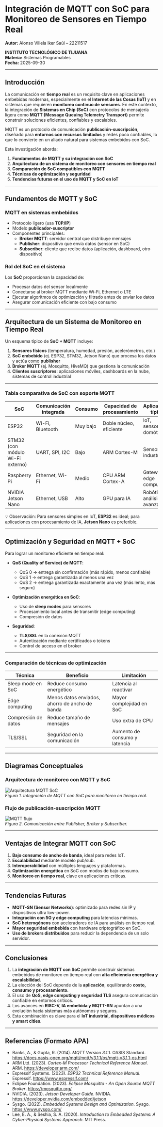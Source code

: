 # Integración de MQTT con SoC para Monitoreo de Sensores en Tiempo Real  
**Autor:** Alonso Villela Iker Saúl – 22211517  

**INSTITUTO TECNOLÓGICO DE TIJUANA**  
**Materia:** Sistemas Programables  
**Fecha:** 2025-09-30  

---

## Introducción  

La comunicación en **tiempo real** es un requisito clave en aplicaciones embebidas modernas, especialmente en el **Internet de las Cosas (IoT)** y en sistemas que requieren **monitoreo continuo de sensores**. En este contexto, la integración de **Sistemas en Chip (SoC)** con protocolos de mensajería ligera como **MQTT (Message Queuing Telemetry Transport)** permite construir soluciones eficientes, confiables y escalables.  

MQTT es un protocolo de comunicación **publicación-suscripción**, diseñado para **entornos con recursos limitados** y redes poco confiables, lo que lo convierte en un aliado natural para sistemas embebidos con SoC.  

Esta investigación aborda:  

1. **Fundamentos de MQTT y su integración con SoC**  
2. **Arquitectura de un sistema de monitoreo con sensores en tiempo real**  
3. **Comparación de SoC compatibles con MQTT**  
4. **Técnicas de optimización y seguridad**  
5. **Tendencias futuras en el uso de MQTT y SoC en IoT**  

---

## Fundamentos de MQTT y SoC  

### MQTT en sistemas embebidos  
- Protocolo ligero (usa **TCP/IP**)  
- Modelo **publicador-suscriptor**  
- Componentes principales:  
  - **Broker MQTT**: servidor central que distribuye mensajes  
  - **Publisher**: dispositivo que envía datos (sensor en SoC)  
  - **Subscriber**: cliente que recibe datos (aplicación, dashboard, otro dispositivo)  

### Rol del SoC en el sistema  
Los **SoC** proporcionan la capacidad de:  
- Procesar datos del sensor localmente  
- Conectarse al broker MQTT mediante Wi-Fi, Ethernet o LTE  
- Ejecutar algoritmos de optimización y filtrado antes de enviar los datos  
- Asegurar comunicación eficiente con bajo consumo  

---

## Arquitectura de un Sistema de Monitoreo en Tiempo Real  

Un esquema típico de **SoC + MQTT** incluye:  

1. **Sensores físicos** (temperatura, humedad, presión, acelerómetros, etc.)  
2. **SoC embebido** (ej. ESP32, STM32, Jetson Nano) que procesa los datos y actúa como **publisher**  
3. **Broker MQTT** (ej. Mosquitto, HiveMQ) que gestiona la comunicación  
4. **Clientes suscriptores**: aplicaciones móviles, dashboards en la nube, sistemas de control industrial  

---

### Tabla comparativa de SoC con soporte MQTT  

| SoC | Comunicación integrada | Consumo | Capacidad de procesamiento | Aplicaciones típicas |
|-----|------------------------|---------|---------------------------|----------------------|
| ESP32 | Wi-Fi, Bluetooth | Muy bajo | Doble núcleo, eficiente | IoT, sensores, domótica |
| STM32 (con módulo Wi-Fi externo) | UART, SPI, I2C | Bajo | ARM Cortex-M | Sensores industriales |
| Raspberry Pi | Ethernet, Wi-Fi | Medio | CPU ARM Cortex-A | Gateways, edge computing |
| NVIDIA Jetson Nano | Ethernet, USB | Alto | GPU para IA | Robótica, análisis avanzado |

💡 Observación: Para sensores simples en IoT, **ESP32** es ideal; para aplicaciones con procesamiento de IA, **Jetson Nano** es preferible.  

---

## Optimización y Seguridad en MQTT + SoC  

Para lograr un monitoreo eficiente en tiempo real:  

- **QoS (Quality of Service) de MQTT**:  
  - QoS 0 → entrega sin confirmación (más rápido, menos confiable)  
  - QoS 1 → entrega garantizada al menos una vez  
  - QoS 2 → entrega garantizada exactamente una vez (más lento, más seguro)  

- **Optimización energética en SoC**:  
  - Uso de **sleep modes** para sensores  
  - Procesamiento local antes de transmitir (edge computing)  
  - Compresión de datos  

- **Seguridad**:  
  - **TLS/SSL** en la conexión MQTT  
  - Autenticación mediante certificados o tokens  
  - Control de acceso en el broker  

---

### Comparación de técnicas de optimización  

| Técnica | Beneficio | Limitación |
|---------|-----------|-----------|
| Sleep mode en SoC | Reduce consumo energético | Latencia al reactivar |
| Edge computing | Menos datos enviados, ahorro de ancho de banda | Mayor complejidad en SoC |
| Compresión de datos | Reduce tamaño de mensajes | Uso extra de CPU |
| TLS/SSL | Seguridad en la comunicación | Aumento de consumo y latencia |

---

## Diagramas Conceptuales  

### Arquitectura de monitoreo con MQTT y SoC  
![Arquitectura MQTT SoC](https://solutec-latam.com/wp-content/uploads/2020/08/Esquema-b%C3%A1sico-MQTT-e1596736746443.png)  
_Figura 1. Integración de MQTT con SoC para monitoreo en tiempo real._  

### Flujo de publicación-suscripción MQTT  
![MQTT flujo](https://alotceriot.com/wp-content/uploads/2023/11/Publish-subscribe-architecture-of-MQTT.jpg)  
_Figura 2. Comunicación entre Publisher, Broker y Subscriber._  

---

## Ventajas de Integrar MQTT con SoC  

1. **Bajo consumo de ancho de banda**, ideal para redes IoT.  
2. **Escalabilidad** mediante modelo pub/sub.  
3. **Interoperabilidad** con múltiples lenguajes y plataformas.  
4. **Optimización energética** en SoC con modos de bajo consumo.  
5. **Monitoreo en tiempo real**, clave en aplicaciones críticas.  

---

## Tendencias Futuras  

- **MQTT-SN (Sensor Networks)**: optimizado para redes sin IP y dispositivos ultra low-power.  
- **Integración con 5G y edge computing** para latencias mínimas.  
- **SoC heterogéneos** con aceleradores de IA para análisis en tiempo real.  
- **Mayor seguridad embebida** con hardware criptográfico en SoC.  
- **Uso de brokers distribuidos** para reducir la dependencia de un solo servidor.  

---

## Conclusiones  

1. La **integración de MQTT con SoC** permite construir sistemas embebidos de monitoreo en tiempo real con **alta eficiencia energética y escalabilidad**.  
2. La elección del SoC depende de la **aplicación**, equilibrando **costo, consumo y procesamiento**.  
3. El uso de **QoS, edge computing y seguridad TLS** asegura comunicación confiable en entornos críticos.  
4. Los avances en **RISC-V, IA embebida y MQTT-SN** apuntan a una evolución hacia sistemas más autónomos y seguros.  
5. Esta combinación es clave para el **IoT industrial, dispositivos médicos y smart cities**.  

---

## Referencias (Formato APA)  

- Banks, A., & Gupta, R. (2014). *MQTT Version 3.1.1*. OASIS Standard. https://docs.oasis-open.org/mqtt/mqtt/v3.1.1/os/mqtt-v3.1.1-os.html  
- ARM Ltd. (2023). *Cortex-M Processor Technical Reference Manual*. ARM. https://developer.arm.com/  
- Espressif Systems. (2023). *ESP32 Technical Reference Manual*. Espressif. https://www.espressif.com/  
- Eclipse Foundation. (2023). *Eclipse Mosquitto - An Open Source MQTT Broker*. https://mosquitto.org/  
- NVIDIA. (2023). *Jetson Developer Guide*. NVIDIA. https://developer.nvidia.com/embedded/jetson  
- Sysgo. (2022). *Embedded Systems Design and Optimization*. Sysgo. https://www.sysgo.com/  
- Lee, E. A., & Seshia, S. A. (2020). *Introduction to Embedded Systems: A Cyber-Physical Systems Approach*. MIT Press.  


